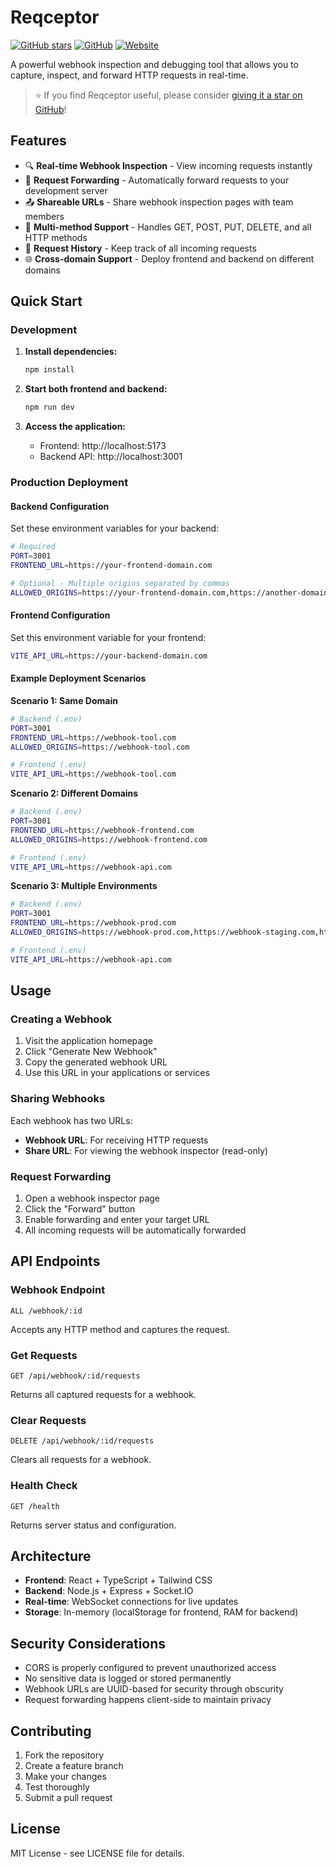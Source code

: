 # Reqceptor

[![GitHub stars](https://img.shields.io/github/stars/shawara/reqceptor?style=social)](https://github.com/shawara/reqceptor)
[![GitHub](https://img.shields.io/github/license/shawara/reqceptor)](https://github.com/shawara/reqceptor/blob/main/LICENSE)
[![Website](https://img.shields.io/badge/website-reqceptor.site-blue)](https://reqceptor.site)

A powerful webhook inspection and debugging tool that allows you to capture, inspect, and forward HTTP requests in real-time.

> ⭐ If you find Reqceptor useful, please consider [giving it a star on GitHub](https://github.com/shawara/reqceptor)!

## Features

- 🔍 **Real-time Webhook Inspection** - View incoming requests instantly
- 🔄 **Request Forwarding** - Automatically forward requests to your development server
- 📤 **Shareable URLs** - Share webhook inspection pages with team members
- 🎯 **Multi-method Support** - Handles GET, POST, PUT, DELETE, and all HTTP methods
- 💾 **Request History** - Keep track of all incoming requests
- 🌐 **Cross-domain Support** - Deploy frontend and backend on different domains

## Quick Start

### Development

1. **Install dependencies:**
   ```bash
   npm install
   ```

2. **Start both frontend and backend:**
   ```bash
   npm run dev
   ```

3. **Access the application:**
   - Frontend: http://localhost:5173
   - Backend API: http://localhost:3001

### Production Deployment

#### Backend Configuration

Set these environment variables for your backend:

```bash
# Required
PORT=3001
FRONTEND_URL=https://your-frontend-domain.com

# Optional - Multiple origins separated by commas
ALLOWED_ORIGINS=https://your-frontend-domain.com,https://another-domain.com
```

#### Frontend Configuration

Set this environment variable for your frontend:

```bash
VITE_API_URL=https://your-backend-domain.com
```

#### Example Deployment Scenarios

**Scenario 1: Same Domain**
```bash
# Backend (.env)
PORT=3001
FRONTEND_URL=https://webhook-tool.com
ALLOWED_ORIGINS=https://webhook-tool.com

# Frontend (.env)
VITE_API_URL=https://webhook-tool.com
```

**Scenario 2: Different Domains**
```bash
# Backend (.env)
PORT=3001
FRONTEND_URL=https://webhook-frontend.com
ALLOWED_ORIGINS=https://webhook-frontend.com

# Frontend (.env)
VITE_API_URL=https://webhook-api.com
```

**Scenario 3: Multiple Environments**
```bash
# Backend (.env)
PORT=3001
FRONTEND_URL=https://webhook-prod.com
ALLOWED_ORIGINS=https://webhook-prod.com,https://webhook-staging.com,http://localhost:5173

# Frontend (.env)
VITE_API_URL=https://webhook-api.com
```

## Usage

### Creating a Webhook

1. Visit the application homepage
2. Click "Generate New Webhook"
3. Copy the generated webhook URL
4. Use this URL in your applications or services

### Sharing Webhooks

Each webhook has two URLs:
- **Webhook URL**: For receiving HTTP requests
- **Share URL**: For viewing the webhook inspector (read-only)

### Request Forwarding

1. Open a webhook inspector page
2. Click the "Forward" button
3. Enable forwarding and enter your target URL
4. All incoming requests will be automatically forwarded

## API Endpoints

### Webhook Endpoint
```
ALL /webhook/:id
```
Accepts any HTTP method and captures the request.

### Get Requests
```
GET /api/webhook/:id/requests
```
Returns all captured requests for a webhook.

### Clear Requests
```
DELETE /api/webhook/:id/requests
```
Clears all requests for a webhook.

### Health Check
```
GET /health
```
Returns server status and configuration.

## Architecture

- **Frontend**: React + TypeScript + Tailwind CSS
- **Backend**: Node.js + Express + Socket.IO
- **Real-time**: WebSocket connections for live updates
- **Storage**: In-memory (localStorage for frontend, RAM for backend)

## Security Considerations

- CORS is properly configured to prevent unauthorized access
- No sensitive data is logged or stored permanently
- Webhook URLs are UUID-based for security through obscurity
- Request forwarding happens client-side to maintain privacy

## Contributing

1. Fork the repository
2. Create a feature branch
3. Make your changes
4. Test thoroughly
5. Submit a pull request

## License

MIT License - see LICENSE file for details.
